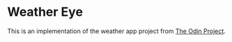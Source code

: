 # Weather Eye
This is an implementation of the weather app project from [The Odin Project](https://www.theodinproject.com/courses/javascript/lessons/weather-app). 